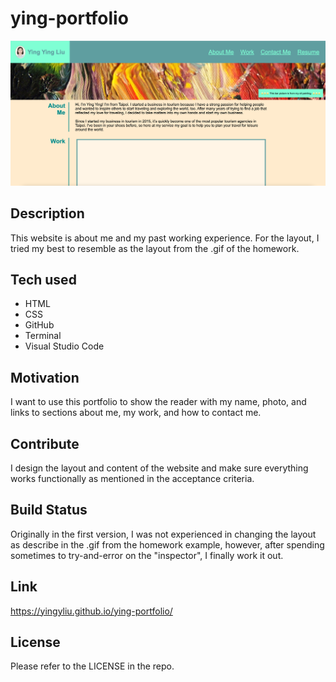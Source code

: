 # ying-portfolio

![portfolio-homepage](./assets/images/portfolio-homepage.png)

## Description
This website is about me and my past working experience. For the layout, I tried my best to resemble as the layout from the .gif of the homework.

## Tech used
- HTML
- CSS
- GitHub
- Terminal
- Visual Studio Code

## Motivation
I want to use this portfolio to show the reader with my name, photo, and links to sections about me, my work, and how to contact me.

## Contribute
I design the layout and content of the website and make sure everything works functionally as mentioned in the acceptance criteria.

## Build Status
Originally in the first version, I was not experienced in changing the layout as describe in the .gif from the homework example, however, after spending sometimes to try-and-error on the "inspector", I finally work it out.

## Link
https://yingyliu.github.io/ying-portfolio/

## License
Please refer to the LICENSE in the repo.